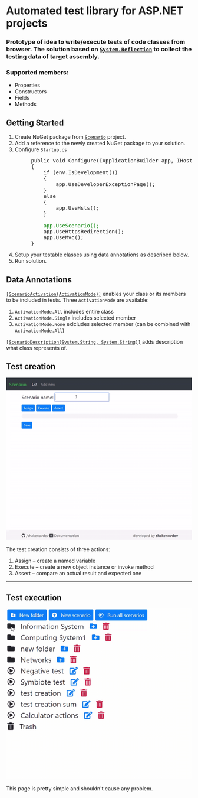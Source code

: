# Automated test library for ASP.NET projects #

### Prototype of idea to write/execute tests of code classes from browser. The solution based on [`System.Reflection`](https://docs.microsoft.com/en-us/dotnet/framework/reflection-and-codedom/reflection) to collect the testing data of target assembly.

### Supported members:
* Properties
* Constructors
* Fields
* Methods

## Getting Started

1. Create NuGet package from [`Scenario`](Scenario/Scenario.Core.nuspec) project.
2. Add a reference to the newly created NuGet package to your solution.
3. Configure `Startup.cs` 
<pre>
        public void Configure(IApplicationBuilder app, IHostingEnvironment env, IServiceProvider diService)
        {
            if (env.IsDevelopment())
            {
                app.UseDeveloperExceptionPage();
            }
            else
            {
                app.UseHsts();
            }

            <span style="color: green">app.UseScenario();</span>
            app.UseHttpsRedirection();
            app.UseMvc();
        }
</pre>
4. Setup your testable classes using data annotations as described below.
5. Run solution.

## Data Annotations

[`[ScenarioActivation(ActivationMode)]`](Scenario.Annotations/ScenarioActivationAttribute.cs) enables your class or its members to be included in tests.
Three `ActivationMode` are available:
1. `ActivationMode.All` includes entire class
2. `ActivationMode.Single` includes selected member
3. `ActivationMode.None` exlcludes selected member (can be combined with `ActivationMode.All`)

[`[ScenarioDescription(System.String, System.String)]`](Scenario.Annotations/ScenarioDescriptionAttribute.cs) adds description what class represents of.

## Test creation

![test creation example](test-creation.gif)

The test creation consists of three actions:
1. Assign – create a named variable
2. Execute – create a new object instance or invoke method
3. Assert – compare an actual result and expected one

***

## Test execution

![test execution example](test-execution.gif)

This page is pretty simple and shouldn't cause any problem.